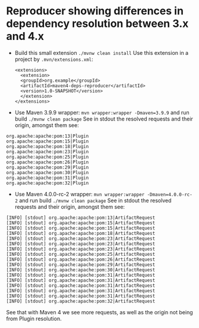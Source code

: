 # Reproducer showing differences in dependency resolution between 3.x and 4.x

- Build this small extension `./mvnw clean install`
  Use this extension in a project by `.mvn/extensions.xml`:
  ```
  <extensions>
    <extension>
    <groupId>org.example</groupId>
    <artifactId>maven4-deps-reproducer</artifactId>
    <version>1.0-SNAPSHOT</version>
    </extension>
  </extensions>
  ```
- Use Maven 3.9.9 wrapper: `mvn wrapper:wrapper -Dmaven=3.9.9` and run build `./mvnw clean package`
See in stdout the resolved requests and their origin, amongst them see:
```
org.apache:apache:pom:13|Plugin
org.apache:apache:pom:15|Plugin
org.apache:apache:pom:18|Plugin
org.apache:apache:pom:23|Plugin
org.apache:apache:pom:25|Plugin
org.apache:apache:pom:26|Plugin
org.apache:apache:pom:29|Plugin
org.apache:apache:pom:30|Plugin
org.apache:apache:pom:31|Plugin
org.apache:apache:pom:32|Plugin
```
- Use Maven 4.0.0-rc-2 wrapper: `mvn wrapper:wrapper -Dmaven=4.0.0-rc-2` and run build `./mvnw clean package`
See in stdout the resolved requests and their origin, amongst them see:
```
[INFO] [stdout] org.apache:apache:pom:13|ArtifactRequest
[INFO] [stdout] org.apache:apache:pom:15|ArtifactRequest
[INFO] [stdout] org.apache:apache:pom:15|ArtifactRequest
[INFO] [stdout] org.apache:apache:pom:18|ArtifactRequest
[INFO] [stdout] org.apache:apache:pom:23|ArtifactRequest
[INFO] [stdout] org.apache:apache:pom:23|ArtifactRequest
[INFO] [stdout] org.apache:apache:pom:23|ArtifactRequest
[INFO] [stdout] org.apache:apache:pom:25|ArtifactRequest
[INFO] [stdout] org.apache:apache:pom:26|ArtifactRequest
[INFO] [stdout] org.apache:apache:pom:29|ArtifactRequest
[INFO] [stdout] org.apache:apache:pom:30|ArtifactRequest
[INFO] [stdout] org.apache:apache:pom:31|ArtifactRequest
[INFO] [stdout] org.apache:apache:pom:31|ArtifactRequest
[INFO] [stdout] org.apache:apache:pom:31|ArtifactRequest
[INFO] [stdout] org.apache:apache:pom:31|ArtifactRequest
[INFO] [stdout] org.apache:apache:pom:31|ArtifactRequest
[INFO] [stdout] org.apache:apache:pom:32|ArtifactRequest
```

See that with Maven 4 we see more requests, as well as the origin not being from Plugin resolution.
